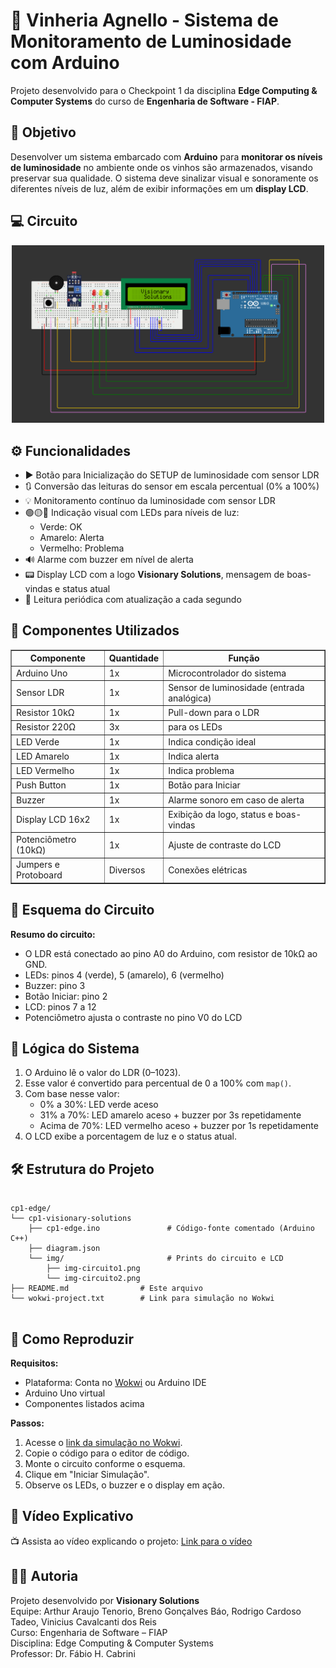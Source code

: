 <!DOCTYPE html>
<html lang="pt-BR">
<head>
  <meta charset="UTF-8">
</head>
<body>
  <h1>🍷 Vinheria Agnello - Sistema de Monitoramento de Luminosidade com Arduino</h1>

  <p>Projeto desenvolvido para o Checkpoint 1 da disciplina <strong>Edge Computing & Computer Systems</strong> do curso de <strong>Engenharia de Software - FIAP</strong>.</p>

  <h2>🧠 Objetivo</h2>
  <p>Desenvolver um sistema embarcado com <strong>Arduino</strong> para <strong>monitorar os níveis de luminosidade</strong> no ambiente onde os vinhos são armazenados, visando preservar sua qualidade. O sistema deve sinalizar visual e sonoramente os diferentes níveis de luz, além de exibir informações em um <strong>display LCD</strong>.</p>

  <h2>💻 Circuito</h2>
  <p align="center">
  <img src="./cp1-visionary-solutions/img/img-circuito2.png" width="500" alt="Circuito do projeto no WokWI">
  </p>

  <h2>⚙️ Funcionalidades</h2>
  <ul>
    <li>▶ Botão para Inicialização do SETUP de luminosidade com sensor LDR</li>
    <li>🔃 Conversão das leituras do sensor em escala percentual (0% a 100%)</li>
    <li>💡 Monitoramento contínuo da luminosidade com sensor LDR</li>
    <li>🟢🟡🔴 Indicação visual com LEDs para níveis de luz:
      <ul>
        <li>Verde: OK</li>
        <li>Amarelo: Alerta</li>
        <li>Vermelho: Problema</li>
      </ul>
    </li>
    <li>🔊 Alarme com buzzer em nível de alerta</li>
    <li>📟 Display LCD com a logo <strong>Visionary Solutions</strong>, mensagem de boas-vindas e status atual</li>
    <li>🔁 Leitura periódica com atualização a cada segundo</li>
  </ul>

  <h2>🧰 Componentes Utilizados</h2>
  <table border="1" cellspacing="0" cellpadding="4">
    <tr><th>Componente</th><th>Quantidade</th><th>Função</th></tr>
    <tr><td>Arduino Uno</td><td>1x</td><td>Microcontrolador do sistema</td></tr>
    <tr><td>Sensor LDR</td><td>1x</td><td>Sensor de luminosidade (entrada analógica)</td></tr>
    <tr><td>Resistor 10kΩ</td><td>1x</td><td>Pull-down para o LDR</td></tr>
    <tr><td>Resistor 220Ω</td><td>3x</td><td>para os LEDs</td></tr>
    <tr><td>LED Verde</td><td>1x</td><td>Indica condição ideal</td></tr>
    <tr><td>LED Amarelo</td><td>1x</td><td>Indica alerta</td></tr>
    <tr><td>LED Vermelho</td><td>1x</td><td>Indica problema</td></tr>
    <tr><td>Push Button</td><td>1x</td><td>Botão para Iniciar</td></tr>
    <tr><td>Buzzer</td><td>1x</td><td>Alarme sonoro em caso de alerta</td></tr>
    <tr><td>Display LCD 16x2</td><td>1x</td><td>Exibição da logo, status e boas-vindas</td></tr>
    <tr><td>Potenciômetro (10kΩ)</td><td>1x</td><td>Ajuste de contraste do LCD</td></tr>
    <tr><td>Jumpers e Protoboard</td><td>Diversos</td><td>Conexões elétricas</td></tr>
  </table>

  <h2>🔌 Esquema do Circuito</h2>
  <p><strong>Resumo do circuito:</strong></p>
  <ul>
    <li>O LDR está conectado ao pino A0 do Arduino, com resistor de 10kΩ ao GND.</li>
    <li>LEDs: pinos 4 (verde), 5 (amarelo), 6 (vermelho)</li>
    <li>Buzzer: pino 3</li>
    <li>Botão Iniciar: pino 2</li>
    <li>LCD: pinos 7 a 12</li>
    <li>Potenciômetro ajusta o contraste no pino V0 do LCD</li>
  </ul>

  <h2>🧮 Lógica do Sistema</h2>
  <ol>
    <li>O Arduino lê o valor do LDR (0–1023).</li>
    <li>Esse valor é convertido para percentual de 0 a 100% com <code>map()</code>.</li>
    <li>Com base nesse valor:
      <ul>
        <li>0% a 30%: LED verde aceso</li>
        <li>31% a 70%: LED amarelo aceso + buzzer por 3s repetidamente</li>
        <li>Acima de 70%: LED vermelho aceso + buzzer por 1s repetidamente</li>
      </ul>
    </li>
    <li>O LCD exibe a porcentagem de luz e o status atual.</li>
  </ol>

  <h2>🛠 Estrutura do Projeto</h2>
  <pre><code>
cp1-edge/
└── cp1-visionary-solutions
    ├── cp1-edge.ino               # Código-fonte comentado (Arduino C++)
    ├── diagram.json               
    └── img/                       # Prints do circuito e LCD
        ├── img-circuito1.png
        └── img-circuito2.png
├── README.md                # Este arquivo
└── wokwi-project.txt        # Link para simulação no Wokwi
  </code></pre>

  <h2>🔁 Como Reproduzir</h2>
  <p><strong>Requisitos:</strong></p>
  <ul>
    <li>Plataforma: Conta no <a href="https://www.wokwi.com/" target="_blank">Wokwi</a> ou Arduino IDE</li>
    <li>Arduino Uno virtual</li>
    <li>Componentes listados acima</li>
  </ul>
  <p><strong>Passos:</strong></p>
  <ol>
    <li>Acesse o <a href="https://wokwi.com/projects/428951775872440321">link da simulação no Wokwi</a>.</li>
    <li>Copie o código para o editor de código.</li>
    <li>Monte o circuito conforme o esquema.</li>
    <li>Clique em "Iniciar Simulação".</li>
    <li>Observe os LEDs, o buzzer e o display em ação.</li>
  </ol>

  <h2>🎥 Vídeo Explicativo</h2>
  <p>📺 Assista ao vídeo explicando o projeto: <a href="https://youtu.be/cHEGjUd7ReA?si=izw_A7UFyjOyZd-2">Link para o vídeo</a></p>

  <h2>👨‍💻 Autoria</h2>
  <p>Projeto desenvolvido por <strong>Visionary Solutions</strong><br>
  Equipe: Arthur Araujo Tenorio, Breno Gonçalves Báo, Rodrigo Cardoso Tadeo, Vinicius Cavalcanti dos Reis<br>
  Curso: Engenharia de Software – FIAP<br>
  Disciplina: Edge Computing & Computer Systems<br>
  Professor: Dr. Fábio H. Cabrini</p>
</body>
</html>